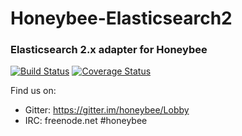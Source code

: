 # Honeybee-Elasticsearch2
### Elasticsearch 2.x adapter for Honeybee

[![Build Status](https://travis-ci.org/honeybee/elasticsearch2.svg?branch=master)](https://travis-ci.org/honeybee/elasticsearch2)
[![Coverage Status](https://coveralls.io/repos/github/honeybee/elasticsearch2/badge.svg?branch=master)](https://coveralls.io/github/honeybee/elasticsearch2?branch=master)

Find us on:

* Gitter: https://gitter.im/honeybee/Lobby
* IRC: freenode.net #honeybee